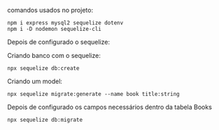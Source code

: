 comandos usados no projeto:
```
npm i express mysql2 sequelize dotenv
npm i -D nodemon sequelize-cli
```
Depois de configurado o sequelize:

Criando banco com o sequelize:
```
npx sequelize db:create
```

Criando um model:
```
npx sequelize migrate:generate --name book title:string
```

Depois de configurado os campos necessários dentro da tabela Books
```
npx sequelize db:migrate
```